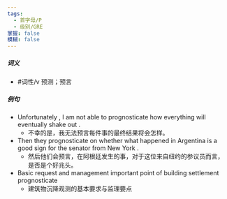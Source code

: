 ```yaml
---
tags:
  - 首字母/P
  - 级别/GRE
掌握: false
模糊: false
---
```

##### 词义
- #词性/v  预测；预言
##### 例句
- Unfortunately , I am not able to prognosticate how everything will eventually shake out .
	- 不幸的是，我无法预言每件事的最终结果将会怎样。
- Then they prognosticate on whether what happened in Argentina is a good sign for the senator from New York .
	- 然后他们会预言，在阿根廷发生的事，对于这位来自纽约的参议员而言，是否是个好兆头。
- Basic request and management important point of building settlement prognosticate
	- 建筑物沉降观测的基本要求与监理要点
